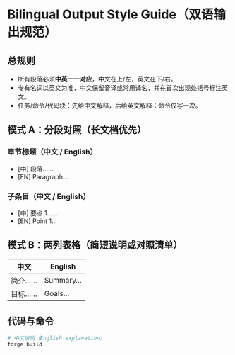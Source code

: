 # Bilingual Output Style Guide（双语输出规范）

## 总规则
- 所有段落必须**中英一一对应**，中文在上/左，英文在下/右。
- 专有名词以英文为准，中文保留音译或常用译名，并在首次出现处括号标注英文。
- 任务/命令/代码块：先给中文解释，后给英文解释；命令仅写一次。

## 模式 A：分段对照（长文档优先）
### 章节标题（中文 / English）
- [中] 段落……
- [EN] Paragraph…

### 子条目（中文 / English）
- [中] 要点 1……
- [EN] Point 1…

## 模式 B：两列表格（简短说明或对照清单）
| 中文 | English |
| --- | --- |
| 简介…… | Summary… |
| 目标…… | Goals… |

## 代码与命令
```sh
# 中文说明（English explanation）
forge build
